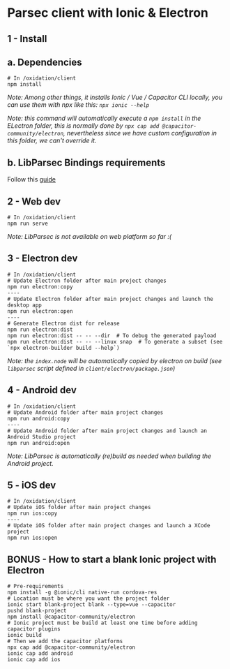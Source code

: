 # Parsec client with Ionic & Electron

## 1 - Install
## a. Dependencies
    # In /oxidation/client
    npm install

*Note: Among other things, it installs Ionic / Vue / Capacitor CLI locally, you can use them with npx like this: `npx ionic --help`*

*Note: this command will automatically execute a `npm install` in the ELectron folder, this is normally done by `npx cap add @capacitor-community/electron`, nevertheless since we have custom configuration in this folder, we can't override it.*

## b. LibParsec Bindings requirements
Follow this [guide](../bindings/README.md)

## 2 - Web dev

    # In /oxidation/client
    npm run serve

*Note: LibParsec is not available on web platform so far :(*

## 3 - Electron dev

    # In /oxidation/client
    # Update Electron folder after main project changes
    npm run electron:copy
    ----
    # Update Electron folder after main project changes and launch the desktop app
    npm run electron:open
    ----
    # Generate Electron dist for release
    npm run electron:dist
    npm run electron:dist -- -- --dir  # To debug the generated payload
    npm run electron:dist -- -- --linux snap  # To generate a subset (see `npx electron-builder build --help`)


*Note: the `index.node` will be automatically copied by electron on build (see
`libparsec` script defined in `client/electron/package.json`)*

## 4 - Android dev

    # In /oxidation/client
    # Update Android folder after main project changes
    npm run android:copy
    ----
    # Update Android folder after main project changes and launch an Android Studio project
    npm run android:open

*Note: LibParsec is automatically (re)build as needed when building the Android project.*

## 5 - iOS dev

    # In /oxidation/client
    # Update iOS folder after main project changes
    npm run ios:copy
    ----
    # Update iOS folder after main project changes and launch a XCode project
    npm run ios:open


## BONUS - How to start a blank Ionic project with Electron

    # Pre-requirements
    npm install -g @ionic/cli native-run cordova-res
    # Location must be where you want the project folder
    ionic start blank-project blank --type=vue --capacitor
    pushd blank-project
    npm install @capacitor-community/electron
    # Ionic project must be build at least one time before adding capacitor plugins
    ionic build
    # Then we add the capacitor platforms
    npx cap add @capacitor-community/electron
    ionic cap add android
    ionic cap add ios
